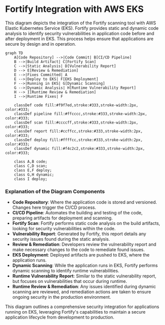 # Fortify Integration with AWS EKS

This diagram depicts the integration of the Fortify scanning tool with AWS Elastic Kubernetes Service (EKS). Fortify provides static and dynamic code analysis to identify security vulnerabilities in application code before and after deployment in EKS. This process helps ensure that applications are secure by design and in operation.

```mermaid
graph TD
    A[Code Repository] -->|Code Commit| B[CI/CD Pipeline]
    B -->|Build Artifact| C[Fortify Scan]
    C -->|Static Analysis| D[Vulnerability Report]
    D --> E[Review & Remediation]
    E -->|Fixes Committed| A
    E -->|Deploy to EKS| F[EKS Deployment]
    F -->|Running in EKS| G[Dynamic Scanning]
    G -->|Dynamic Analysis| H[Runtime Vulnerability Report]
    H --> I[Runtime Review & Remediation]
    I -->|Runtime Fixes| F

    classDef code fill:#f9f7ed,stroke:#333,stroke-width:2px, color:#333;
    classDef pipeline fill:#ffcccc,stroke:#333,stroke-width:2px, color:#333;
    classDef scan fill:#ccccff,stroke:#333,stroke-width:2px, color:#333;
    classDef report fill:#ccffcc,stroke:#333,stroke-width:2px, color:#333;
    classDef deploy fill:#ffffcc,stroke:#333,stroke-width:2px, color:#333;
    classDef dynamic fill:#f4c2c2,stroke:#333,stroke-width:2px, color:#333;

    class A,B code;
    class C,D scan;
    class E,F deploy;
    class G,H dynamic;
    class I deploy;
```


### Explanation of the Diagram Components

- **Code Repository**: Where the application code is stored and versioned. Changes here trigger the CI/CD process.
- **CI/CD Pipeline**: Automates the building and testing of the code, preparing artifacts for deployment and scanning.
- **Fortify Scan**: Fortify performs static code analysis on the build artifacts, looking for security vulnerabilities within the code.
- **Vulnerability Report**: Generated by Fortify, this report details any security issues found during the static analysis.
- **Review & Remediation**: Developers review the vulnerability report and make necessary changes to the code to remediate found issues.
- **EKS Deployment**: Deployed artifacts are pushed to EKS, where the application runs.
- **Dynamic Scanning**: While the application runs in EKS, Fortify performs dynamic scanning to identify runtime vulnerabilities.
- **Runtime Vulnerability Report**: Similar to the static vulnerability report, but focuses on vulnerabilities that occur during runtime.
- **Runtime Review & Remediation**: Any issues identified during dynamic scanning are reviewed, and remediation actions are taken to ensure ongoing security in the production environment.

This diagram outlines a comprehensive security integration for applications running on EKS, leveraging Fortify's capabilities to maintain a secure application lifecycle from development to production.
